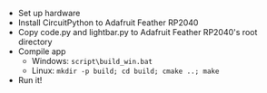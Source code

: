 - Set up hardware
- Install CircuitPython to Adafruit Feather RP2040
- Copy code.py and lightbar.py to Adafruit Feather RP2040's root directory
- Compile app
  - Windows: `script\build_win.bat`
  - Linux: `mkdir -p build; cd build; cmake ..; make`
- Run it!
